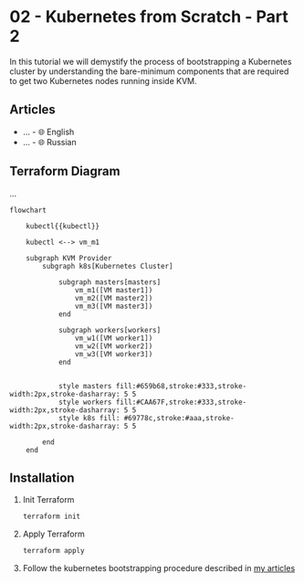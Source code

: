 # 02 - Kubernetes from Scratch - Part 2

In this tutorial we will demystify the process of bootstrapping a Kubernetes cluster by understanding the bare-minimum components that are required to get two Kubernetes nodes running inside KVM.

## Articles

- ... - 🌐 English
- ... - 🌐 Russian

## Terraform Diagram

...

```mermaid
flowchart

    kubectl{{kubectl}}

    kubectl <--> vm_m1

    subgraph KVM Provider
        subgraph k8s[Kubernetes Cluster]

            subgraph masters[masters]
                vm_m1([VM master1])
                vm_m2([VM master2])
                vm_m3([VM master3])
            end

            subgraph workers[workers]
                vm_w1([VM worker1])
                vm_w2([VM worker2])
                vm_w3([VM worker3])
            end


            style masters fill:#659b68,stroke:#333,stroke-width:2px,stroke-dasharray: 5 5
            style workers fill:#CAA67F,stroke:#333,stroke-width:2px,stroke-dasharray: 5 5
            style k8s fill: #69778c,stroke:#aaa,stroke-width:2px,stroke-dasharray: 5 5

        end
    end

```

<!-- 
## Screenshot

![](screenshot.webp) 
-->

## Installation

1. Init Terraform
   ```bash
   terraform init
   ```

2. Apply Terraform
   ```bash
   terraform apply
   ```

3. Follow the kubernetes bootstrapping procedure described in [my articles](#articles)
